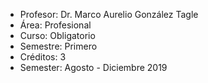 - Profesor: Dr. Marco Aurelio González Tagle
- Área: Profesional
- Curso: Obligatorio
- Semestre: Primero
- Créditos: 3
- Semester: Agosto - Diciembre  2019

